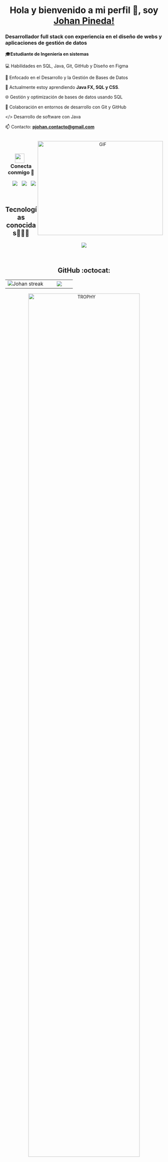 <h1 align="center">Hola y bienvenido a mi perfil 👋, soy <a href="https://github.com/Johan-Pineda" target="blank">Johan Pineda!</a></h1>

<p align="center">
<h3>Desarrollador full stack con experiencia en el diseño de webs y aplicaciones de gestión de datos</h3>

🎓**Estudiante de Ingeniería en sistemas**

💻 Habilidades en SQL, Java, Git, GitHub y Diseño en Figma

📝 Enfocado en el Desarrollo y la Gestión de Bases de Datos

🌱 Actualmente estoy aprendiendo **Java FX, SQL y CSS**.

🌐 Gestión y optimización de bases de datos usando SQL

💬 Colaboración en entornos de desarrollo con Git y GitHub

</> Desarrollo de software con Java

📫 Contacto: **pjohan.contacto@gmail.com**
<!--Intro end-->
  </p>
<br>

<a target="_blank" align="center">
  <img align="right" top="500" height="300" width="400" alt="GIF" src="https://media.giphy.com/media/SWoSkN6DxTszqIKEqv/giphy.gif">
</a>

<br/>
<h3 align="center" > <img src="https://media.giphy.com/media/iY8CRBdQXODJSCERIr/giphy.gif" width="30" height="30" style="margin-right: 10px;">Conecta conmigo 🤝 </h3>

<p align="center">

 <div align="center"  class="icons-social" style="margin-left: 10px;">
        <a style="margin-left: 10px;" target="_blank" href="https://github.com/Andrew-Nwm">
		<img src="https://img.icons8.com/doodle/40/000000/github--v1.png"></a>
        <a style="margin-left: 10px;" target="_blank" href="https://www.instagram.com/johanpineda.15/">
			<img src="https://img.icons8.com/doodle/40/000000/instagram-new--v2.png"></a>
		<a style="margin-left: 10px;" target="_blank" href="https://www.linkedin.com/in/johan-pineda-a6b91932a/">
			<img src="https://img.icons8.com/?size=40&id=xuvGCOXi8Wyg&format=png&color=000000" ></a>
      </div>

</p>
<br>

<h2 align="center">Tecnologías conocidas👨🏻‍💻</h2>
<!--tech stack icons-->
<p align="center">
  <a href="https://skillicons.dev">
    <img src="https://skillicons.dev/icons?i=java,mysql,sqlite,git,github,vscode,figma,wordpress" />
  </a>
</p>
<br>
<!-------------------------->

<h2 align="center">GitHub :octocat:</h2>
<!--- stats & Trophy (start) -->
<p align="center">
  <!--- stats (start) -->
<table align="center">
<tr border="none">
<td width="60%" align="center">

<!--  <img  align="center"  src="https://github-readme-stats.vercel.app/api?username=unsimpledev&theme=dark&show_icons=true&count_private=true" />
  <br></br> -->
<img title="🔥 Get streak stats for your profile at git.io/streak-stats" alt="Johan streak" src="https://github-readme-streak-stats.herokuapp.com/?user=Johan-Pineda&theme=dark&hide_border=false" />
</td>

<td width="40%" align="center">

<img align="center" src="https://github-readme-stats.anuraghazra1.vercel.app/api/top-langs/?username=Johan-Pineda&theme=dark&hide_border=false&no-bg=true&no-frame=true&langs_count=10"/>

  </td>
</tr>
</table>
<!--- stats (end) -->

<!--- trophy (start) -->
<div align=center>
<a href="https://github.com/ryo-ma/github-profile-trophy" title="Go to Source">
    <img align="center" width="84%" src="https://github-profile-trophy.vercel.app/?username=Johan-Pineda&theme=radical&row=1&column=7&margin-h=15&margin-w=5&no-bg=true" alt="TROPHY" />
</a>

</div>
<!--- trophy (start) -->


</p>        
<!--- stats (end) -->
